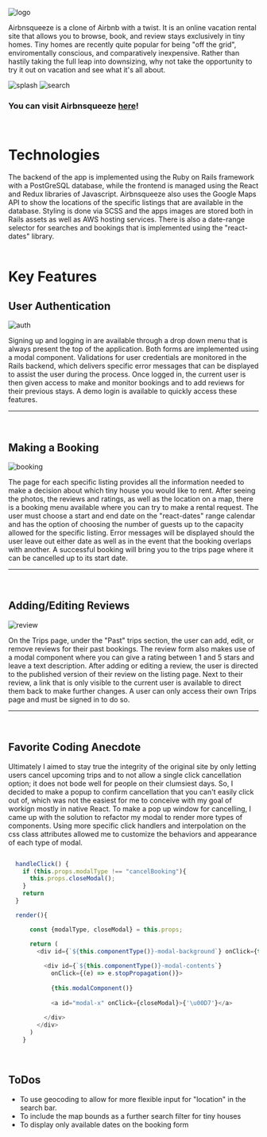 ![logo](../readMedia/full_logo.png?raw=true)

Airbnsqueeze is a clone of Airbnb with a twist. It is an online vacation rental site that allows you to browse, book, and review stays exclusively in tiny homes. Tiny homes are recently quite popular for being "off the grid", enviromentally conscious, and comparatively inexpensive. Rather than hastily taking the full leap into downsizing, why not take the opportunity to try it out on vacation and see what it's all about.

![splash](../readMedia/splash.png?raw=true)
![search](../readMedia/search.png?raw=true)


### You can visit Airbnsqueeze [here](https://airbnsqueeze.herokuapp.com/#/)!  
<br/>

# Technologies

The backend of the app is implemented using the Ruby on Rails framework with a PostGreSQL database, while the frontend is managed using the React and Redux libraries of Javascript. Airbnsqueeze also uses the Google Maps API to show the locations of the specific listings that are available in the database. Styling is done via SCSS and the apps images are stored both in Rails assets as well as AWS hosting services. There is also a date-range selector for searches and bookings that is implemented using the "react-dates" library.  
<br/> 

# Key Features

## User Authentication

![auth](../readMedia/auth.png?raw=true)

Signing up and logging in are available through a drop down menu that is always present the top of the application. Both forms are implemented using a modal component. Validations for user credentials are monitored in the Rails backend, which delivers specific error messages that can be displayed to assist the user during the process. Once logged in, the current user is then given access to make and monitor bookings and to add reviews for their previous stays. A demo login is available to quickly access these features. 

---  
<br/>

## Making a Booking

![booking](../readMedia/booking.png?raw=true)

The page for each specific listing provides all the information needed to make a decision about which tiny house you would like to rent. After seeing the photos, the reviews and ratings, as well as the location on a map, there is a booking menu available where you can try to make a rental request. The user must choose a start and end date on the "react-dates" range calendar and has the option of choosing the number of guests up to the capacity allowed for the specific listing. Error messages will be displayed should the user leave out either date as well as in the event that the booking overlaps with another. A successful booking will bring you to the trips page where it can be cancelled up to its start date.

---  
<br/>

## Adding/Editing Reviews

![review](../readMedia/review.png?raw=true)

On the Trips page, under the "Past" trips section, the user can add, edit, or remove reviews for their past bookings. The review form also makes use of a modal component where you can give a rating between 1 and 5 stars and leave a text description. After adding or editing a review, the user is directed to the published version of their review on the listing page. Next to their review, a link that is only visible to the current user is available to direct them back to make further changes. A user can only access their own Trips page and must be signed in to do so.

---  
<br/>

## Favorite Coding Anecdote
Ultimately I aimed to stay true the integrity of the original site by only letting users cancel upcoming trips and to not allow a single click cancellation option; it does not bode well for people on their clumsiest days. So, I decided to make a popup to confirm cancellation that you can't easily click out of, which was not the easiest for me to conceive with my goal of workign mostly in native React. To make a pop up window for cancelling, I came up with the solution to refactor my modal to render more types of components. Using more specific click handlers and interpolation on the css class attributes allowed me to customize the behaviors and appearance of each type of modal.
```javascript  

  handleClick() {
    if (this.props.modalType !== "cancelBooking"){
      this.props.closeModal();
    }
    return
  }

  render(){

      const {modalType, closeModal} = this.props;

      return (
        <div id={`${this.componentType()}-modal-background`} onClick={this.handleClick}>
        
          <div id={`${this.componentType()}-modal-contents`}
            onClick={(e) => e.stopPropagation()}>
            
            {this.modalComponent()}
            
            <a id="modal-x" onClick={closeModal}>{'\u00D7'}</a>
            
          </div>
        </div>
      )
    }
  ```  
  <br/>



## ToDos
- To use geocoding to allow for more flexible input for "location" in the search bar.
- To include the map bounds as a further search filter for tiny houses
- To display only available dates on the booking form


